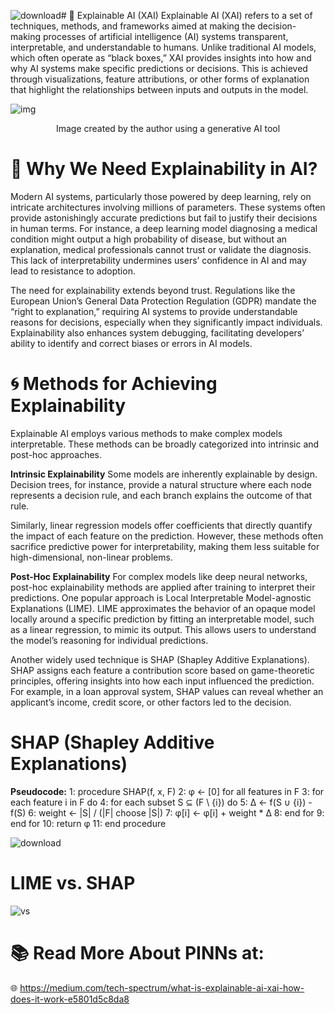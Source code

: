 ![download](https://github.com/user-attachments/assets/74dadd24-b951-4dc6-a869-44597a6ce89b)# 🚀 Explainable AI (XAI)
Explainable AI (XAI) refers to a set of techniques, methods, and frameworks aimed at making the decision-making processes of artificial intelligence (AI) systems transparent, interpretable, and understandable to humans. Unlike traditional AI models, which often operate as “black boxes,” XAI provides insights into how and why AI systems make specific predictions or decisions. This is achieved through visualizations, feature attributions, or other forms of explanation that highlight the relationships between inputs and outputs in the model.

![img](https://github.com/user-attachments/assets/bfb21683-41d9-40b4-9bd4-1c0327ea56a9)
<p align="center">Image created by the author using a generative AI tool</p>


# 📌 Why We Need Explainability in AI?
Modern AI systems, particularly those powered by deep learning, rely on intricate architectures involving millions of parameters. These systems often provide astonishingly accurate predictions but fail to justify their decisions in human terms. For instance, a deep learning model diagnosing a medical condition might output a high probability of disease, but without an explanation, medical professionals cannot trust or validate the diagnosis. This lack of interpretability undermines users’ confidence in AI and may lead to resistance to adoption.

The need for explainability extends beyond trust. Regulations like the European Union’s General Data Protection Regulation (GDPR) mandate the “right to explanation,” requiring AI systems to provide understandable reasons for decisions, especially when they significantly impact individuals. Explainability also enhances system debugging, facilitating developers’ ability to identify and correct biases or errors in AI models.

# 🌀 Methods for Achieving Explainability
Explainable AI employs various methods to make complex models interpretable. These methods can be broadly categorized into intrinsic and post-hoc approaches.

**Intrinsic Explainability**
Some models are inherently explainable by design. Decision trees, for instance, provide a natural structure where each node represents a decision rule, and each branch explains the outcome of that rule.

Similarly, linear regression models offer coefficients that directly quantify the impact of each feature on the prediction. However, these methods often sacrifice predictive power for interpretability, making them less suitable for high-dimensional, non-linear problems.

**Post-Hoc Explainability**
For complex models like deep neural networks, post-hoc explainability methods are applied after training to interpret their predictions. One popular approach is Local Interpretable Model-agnostic Explanations (LIME). LIME approximates the behavior of an opaque model locally around a specific prediction by fitting an interpretable model, such as a linear regression, to mimic its output. This allows users to understand the model’s reasoning for individual predictions.

Another widely used technique is SHAP (Shapley Additive Explanations). SHAP assigns each feature a contribution score based on game-theoretic principles, offering insights into how each input influenced the prediction. For example, in a loan approval system, SHAP values can reveal whether an applicant’s income, credit score, or other factors led to the decision.

# SHAP (Shapley Additive Explanations)
**Pseudocode:**
 1: procedure SHAP(f, x, F)
 2:     φ ← [0] for all features in F
 3:     for each feature i in F do
 4:         for each subset S ⊆ (F \ {i}) do
 5:             Δ ← f(S ∪ {i}) - f(S)
 6:             weight ← |S| / (|F| choose |S|)
 7:             φ[i] ← φ[i] + weight * Δ
 8:         end for
 9:     end for
10:    return φ
11: end procedure

![download](https://github.com/user-attachments/assets/f821dcaf-e8a6-48d2-8920-b7b65dcdd9b3)

# LIME vs. SHAP
![vs](https://github.com/user-attachments/assets/6dc8808d-796d-49d5-998b-a37244e90fe5)

# 📚 Read More About PINNs at: 
🌐 https://medium.com/tech-spectrum/what-is-explainable-ai-xai-how-does-it-work-e5801d5c8da8
